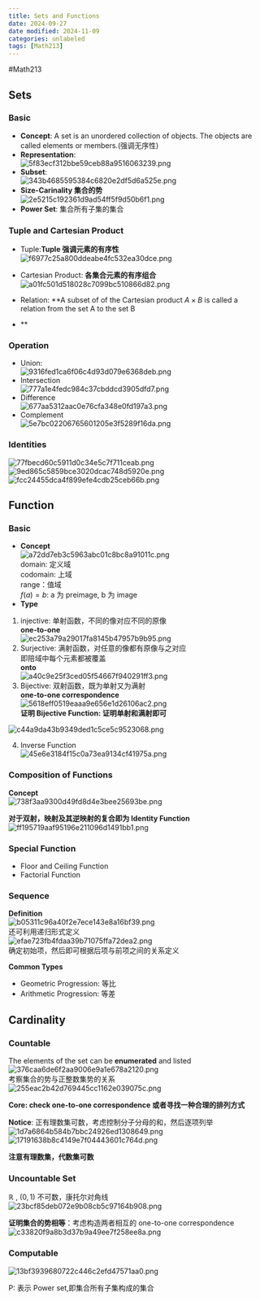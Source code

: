 ```yaml
---
title: Sets and Functions
date: 2024-09-27
date modified: 2024-11-09
categories: unlabeled
tags: [Math213]
---
```

#Math213 

## Sets

### Basic

- **Concept**: A set is an unordered collection of objects. The objects are called elements or members.(强调无序性)
- **Representation**:  
![5f83ecf312bbe59ceb88a9516063239.png](https://s2.loli.net/2024/09/27/pqmDMblFLjGP1dv.png)
- **Subset**:  
![343b4685595384c6820e2df5d6a525e.png](https://s2.loli.net/2024/09/27/5n3HlMWk27u8OoN.png)
- **Size-Carinality 集合的势**  
![2e5215c192361d9ad54ff5f9d50b6f1.png](https://s2.loli.net/2024/09/27/noOcPD3K1bIFSXZ.png)
- **Power Set**: 集合所有子集的集合

### Tuple and Cartesian Product

- Tuple:**Tuple 强调元素的有序性**  
![f6977c25a800ddeabe4fc532ea30dce.png](https://s2.loli.net/2024/09/27/R6j3D7fWJ2TN1C4.png)

- Cartesian Product: **各集合元素的有序组合**  
![a01fc501d518028c7099bc510866d82.png](https://s2.loli.net/2024/09/27/mKxZz7AFbGuRNlk.png)
- Relation: **A subset of of the Cartesian product $A \times B$ is called a relation from the set A to the set B
- **

### Operation

- Union:  
![9316fed1ca6f06c4d93d079e6368deb.png](https://s2.loli.net/2024/09/27/P1CI7dgLwiy2UJn.png)
- Intersection  
![777a1e4fedc984c37cbddcd3905dfd7.png](https://s2.loli.net/2024/09/27/GVMhsS8FJePipoy.png)
- Difference  
![677aa5312aac0e76cfa348e0fd197a3.png](https://s2.loli.net/2024/09/27/1BqlnZsYzycpXrP.png)
- Complement  
![5e7bc02206765601205e3f5289f16da.png](https://s2.loli.net/2024/09/27/LSVEa1kiOzhDBv6.png)

### Identities

![77fbecd60c5911d0c34e5c7f711ceab.png](https://s2.loli.net/2024/09/27/PAmbp45Vytawg6X.png)  
![9ed865c5859bce3020dcac748d5920e.png](https://s2.loli.net/2024/09/27/VFnDAf3PSqUuKJL.png)  
![fcc24455dca4f899efe4cdb25ceb66b.png](https://s2.loli.net/2024/09/27/eQcotEaIzACJ15b.png)

## Function

### Basic

- **Concept**  
![a72dd7eb3c5963abc01c8bc8a91011c.png](https://s2.loli.net/2024/09/27/uZl7sqnwY59EbXe.png)  
domain: 定义域  
codomain: 上域  
range：值域  
$f(a)=b$: a 为 preimage, b 为 image
- **Type**
1. injective: 单射函数，不同的像对应不同的原像  
**one-to-one**  
![ec253a79a29017fa8145b47957b9b95.png](https://s2.loli.net/2024/09/27/N5U8j4FotGJW2eX.png)
2. Surjective: 满射函数，对任意的像都有原像与之对应  
即陪域中每个元素都被覆盖  
**onto**  
![a40c9e25f3ced05f54667f940291ff3.png](https://s2.loli.net/2024/09/27/6bjrBXKZqfGPVuC.png)
3. Bijective: 双射函数，既为单射又为满射  
**one-to-one correspondence**  
![5618eff0519eaaa9e656e1d26106ac2.png](https://s2.loli.net/2024/09/27/HN3jvUSqLWybXGR.png)  
**证明 Bijective Function: 证明单射和满射即可**

![c44a9da43b9349ded1c5ce5c9523068.png](https://s2.loli.net/2024/09/29/i4F3Xxa69GY1D5V.png)

4. Inverse Function  
![45e6e3184f15c0a73ea9134cf41975a.png](https://s2.loli.net/2024/09/29/tPMZHeRbjTLi2Xo.png)

### Composition of Functions

**Concept**  
![738f3aa9300d49fd8d4e3bee25693be.png](https://s2.loli.net/2024/09/29/KusyGnd43ZhVFBo.png)

**对于双射，映射及其逆映射的复合即为 Identity Function**  
![ff195719aaf95196e211096d1491bb1.png](https://s2.loli.net/2024/09/29/yN3xd7SlEeQmIzr.png)

### Special Function

- Floor and Ceiling Function
- Factorial Function

### Sequence

**Definition**  
![b05311c96a40f2e7ece143e8a16bf39.png](https://s2.loli.net/2024/09/29/RQ9ikBemGaFCz1s.png)  
还可利用递归形式定义  
![efae723fb4fdaa39b71075ffa72dea2.png](https://s2.loli.net/2024/09/29/Th2odCGf8VuOaLy.png)  
确定初始项，然后即可根据后项与前项之间的关系定义

**Common Types**
- Geometric Progression: 等比
- Arithmetic Progression: 等差

## Cardinality

### Countable

The elements of the set can be **enumerated** and listed  
![376caa6de6f2aa9006e9a1e678a2120.png](https://s2.loli.net/2024/09/29/stbpRZQqHvEUghy.png)  
考察集合的势与正整数集势的关系  
![255eac2b42d769445cc1162e039075c.png](https://s2.loli.net/2024/09/29/D8GLj6p1RVOsTMq.png)


**Core: check one-to-one correspondence 或者寻找一种合理的排列方式**

**Notice**: 正有理数集可数，考虑控制分子分母的和，然后逐项列举  
![1d7a6864b584b7bbc24926ed1308649.png](https://s2.loli.net/2024/10/11/NnYjMd2HLVZDJ3v.png)  
![17191638b8c4149e7f04443601c764d.png](https://s2.loli.net/2024/10/11/qnd7sB2VUNQrzoE.png)

**注意有理数集，代数集可数**

### Uncountable Set

$\mathbb{R}$ ,   $(0,1)$ 不可数，康托尔对角线  
![23bcf85deb072e9b08cb5c97164b908.png](https://s2.loli.net/2024/10/11/5SmIal9tqkgcyzw.png)

**证明集合的势相等**：考虑构造两者相互的 one-to-one correspondence  
![c33820f9a8b3d37b9a49ee7f258ee8a.png](https://s2.loli.net/2024/10/11/Fnw5P8TvlHBZ7AV.png)

### Computable

![13bf3939680722c446c2efd47571aa0.png](https://s2.loli.net/2024/10/11/cZ1zJgn2bKP4oep.png)

P: 表示 Power set,即集合所有子集构成的集合